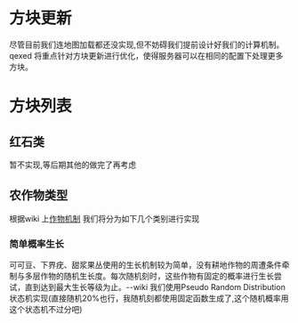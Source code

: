 # 方块更新
尽管目前我们连地图加载都还没实现,但不妨碍我们提前设计好我们的计算机制。
qexed 将重点针对方块更新进行优化，使得服务器可以在相同的配置下处理更多方块。
# 方块列表
## 红石类
暂不实现,等后期其他的做完了再考虑
## 农作物类型
根据wiki 上[作物机制](https://zh.minecraft.wiki/w/%E4%BD%9C%E7%89%A9%E6%9C%BA%E5%88%B6#%E8%80%95%E5%9C%B0%E4%BD%9C%E7%89%A9)
我们将分为如下几个类别进行实现
### 简单概率生长
可可豆、下界疣、甜浆果丛使用的生长机制较为简单，没有耕地作物的周遭条件牵制与多层作物的随机生长度。每次随机刻时，这些作物有固定的概率进行生长尝试，直到达到最大生长等级为止。--wiki
我们使用Pseudo Random Distribution 状态机实现(直接随机20%也行，我随机刻都使用固定函数生成了,这个随机概率用这个状态机不过分吧)